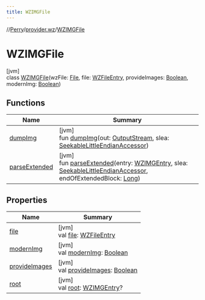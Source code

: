 ```yaml
---
title: WZIMGFile
---
```

//[Perry](../../../index.html)/[provider.wz](../index.html)/[WZIMGFile](index.html)



# WZIMGFile



[jvm]\
class [WZIMGFile](index.html)(wzFile: [File](https://docs.oracle.com/javase/8/docs/api/java/io/File.html), file: [WZFileEntry](../-w-z-file-entry/index.html), provideImages: [Boolean](https://kotlinlang.org/api/latest/jvm/stdlib/kotlin/-boolean/index.html), modernImg: [Boolean](https://kotlinlang.org/api/latest/jvm/stdlib/kotlin/-boolean/index.html))



## Functions


| Name | Summary |
|---|---|
| [dumpImg](dump-img.html) | [jvm]<br>fun [dumpImg](dump-img.html)(out: [OutputStream](https://docs.oracle.com/javase/8/docs/api/java/io/OutputStream.html), slea: [SeekableLittleEndianAccessor](../../tools.data.input/-seekable-little-endian-accessor/index.html)) |
| [parseExtended](parse-extended.html) | [jvm]<br>fun [parseExtended](parse-extended.html)(entry: [WZIMGEntry](../-w-z-i-m-g-entry/index.html), slea: [SeekableLittleEndianAccessor](../../tools.data.input/-seekable-little-endian-accessor/index.html), endOfExtendedBlock: [Long](https://kotlinlang.org/api/latest/jvm/stdlib/kotlin/-long/index.html)) |


## Properties


| Name | Summary |
|---|---|
| [file](file.html) | [jvm]<br>val [file](file.html): [WZFileEntry](../-w-z-file-entry/index.html) |
| [modernImg](modern-img.html) | [jvm]<br>val [modernImg](modern-img.html): [Boolean](https://kotlinlang.org/api/latest/jvm/stdlib/kotlin/-boolean/index.html) |
| [provideImages](provide-images.html) | [jvm]<br>val [provideImages](provide-images.html): [Boolean](https://kotlinlang.org/api/latest/jvm/stdlib/kotlin/-boolean/index.html) |
| [root](root.html) | [jvm]<br>val [root](root.html): [WZIMGEntry](../-w-z-i-m-g-entry/index.html)? |

